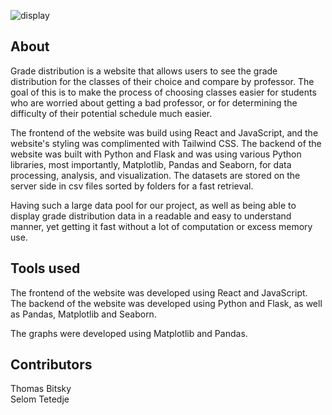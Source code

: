 ![display](https://github.com/Givikap/project-distribution/blob/main/extra/demo.png)

## About
Grade distribution is a website that allows users to see the grade distribution for the classes of their choice and compare by professor. The goal of this is to make the process of choosing classes easier for students who are worried about getting a bad professor, or for determining the difficulty of their potential schedule much easier.

The frontend of the website was build using React and JavaScript, and the website's styling was complimented with Tailwind CSS. The backend of the website was built with Python and Flask and was using various Python libraries, most importantly, Matplotlib, Pandas and Seaborn, for data processing, analysis, and visualization. The datasets are stored on the server side in csv files sorted by folders for a fast retrieval.

Having such a large data pool for our project, as well as being able to display grade distribution data in a readable and easy to understand manner, yet getting it fast without a lot of computation or excess memory use.

## Tools used
The frontend of the website was developed using React and JavaScript. 
The backend of the website was developed using Python and Flask, as well as Pandas, Matplotlib and Seaborn.

The graphs were developed using Matplotlib and Pandas.

## Contributors
Thomas Bitsky \
Selom Tetedje
